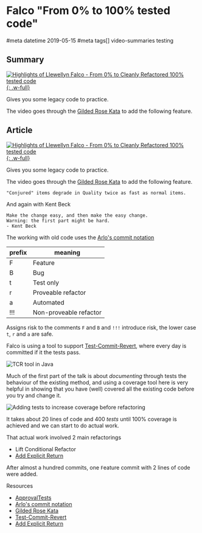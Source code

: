 # Falco "From 0% to 100% tested code"
#meta datetime 2019-05-15
#meta tags[] video-summaries testing

## Summary

[![Highlights of Llewellyn Falco - From 0% to Cleanly Refactored 100% tested code](https://img.youtube.com/vi/wp6oSVDdbXQ/0.jpg){: .w-full}](https://www.youtube.com/watch?feature=player_embedded&v=wp6oSVDdbXQ)

Gives you some legacy code to practice.

The video goes through the [Gilded Rose Kata](https://github.com/emilybache/GildedRose-Refactoring-Kata) to add the following feature.

## Article

[![Highlights of Llewellyn Falco - From 0% to Cleanly Refactored 100% tested code](https://img.youtube.com/vi/wp6oSVDdbXQ/0.jpg){: .w-full}](https://www.youtube.com/watch?feature=player_embedded&v=wp6oSVDdbXQ)

Gives you some legacy code to practice.

The video goes through the [Gilded Rose Kata](https://github.com/emilybache/GildedRose-Refactoring-Kata) to add the following feature.

```
"Conjured" items degrade in Quality twice as fast as normal items.
```

And again with Kent Beck

```
Make the change easy, and then make the easy change.
Warning: the first part might be hard.
- Kent Beck
```

The working with old code uses the [Arlo's commit notation](https://github.com/RefactoringCombos/ArlosCommitNotation)

| prefix | meaning |
| --- | --- |
| F | Feature |
| B | Bug |
| t | Test only |
| r | Proveable refactor |
| a | Automated |
| !!! | Non-proveable refactor |

Assigns risk to the comments `F` and `B` and `!!!` introduce risk, the lower case `t`, `r` and `a` are safe.

Falco is using a tool to support [Test-Commit-Revert](https://medium.com/@kentbeck_7670/test-commit-revert-870bbd756864), where every day is committed if it the tests pass.

![TCR tool in Java](tcr_commit.png?raw=true)

Much of the first part of the talk is about _documenting_ through tests the behaviour of the existing method, and using a coverage tool here is very helpful in showing that you have (well) covered all the existing code before you try and change it.

![Adding tests to increase coverage before refactoring](another_input.png?raw=true)

It takes about 20 lines of code and 400 _tests_ until 100% coverage is achieved and we can start to do actual work.

That actual work involved 2 main refactorings

* Lift Conditional Refactor
* [Add Explicit Return](https://github.com/digdeeproots/provable-refactorings/blob/master/recipes/micro-step-helpers/add-explicit-return/cpp.md)

After almost a hundred commits, one `F`eature commit with 2 lines of code were added.

Resources

* [ApprovalTests](https://approvaltests.com)
* [Arlo's commit notation](https://github.com/RefactoringCombos/ArlosCommitNotation)
* [Gilded Rose Kata](https://github.com/emilybache/GildedRose-Refactoring-Kata)
* [Test-Commit-Revert](https://medium.com/@kentbeck_7670/test-commit-revert-870bbd756864)
* [Add Explicit Return](https://github.com/digdeeproots/provable-refactorings/blob/master/recipes/micro-step-helpers/add-explicit-return/cpp.md)